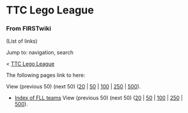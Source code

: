 # TTC Lego League

### From FIRSTwiki

(List of links)

Jump to: navigation, search

&lt; [TTC Lego League](/index.php?title=TTC_Lego_League&redirect=no "TTC Lego
League" )  

The following pages link to here:

View (previous 50) (next 50)
([20](/index.php?title=Special:Whatlinkshere/TTC_Lego_League&limit=20&from=0
"Special:Whatlinkshere/TTC Lego League" ) |
[50](/index.php?title=Special:Whatlinkshere/TTC_Lego_League&limit=50&from=0
"Special:Whatlinkshere/TTC Lego League" ) |
[100](/index.php?title=Special:Whatlinkshere/TTC_Lego_League&limit=100&from=0
"Special:Whatlinkshere/TTC Lego League" ) |
[250](/index.php?title=Special:Whatlinkshere/TTC_Lego_League&limit=250&from=0
"Special:Whatlinkshere/TTC Lego League" ) |
[500](/index.php?title=Special:Whatlinkshere/TTC_Lego_League&limit=500&from=0
"Special:Whatlinkshere/TTC Lego League" )).

  * [Index of FLL teams](Index_of_FLL_teams "Index of FLL teams" )
View (previous 50) (next 50)
([20](/index.php?title=Special:Whatlinkshere/TTC_Lego_League&limit=20&from=0
"Special:Whatlinkshere/TTC Lego League" ) |
[50](/index.php?title=Special:Whatlinkshere/TTC_Lego_League&limit=50&from=0
"Special:Whatlinkshere/TTC Lego League" ) |
[100](/index.php?title=Special:Whatlinkshere/TTC_Lego_League&limit=100&from=0
"Special:Whatlinkshere/TTC Lego League" ) |
[250](/index.php?title=Special:Whatlinkshere/TTC_Lego_League&limit=250&from=0
"Special:Whatlinkshere/TTC Lego League" ) |
[500](/index.php?title=Special:Whatlinkshere/TTC_Lego_League&limit=500&from=0
"Special:Whatlinkshere/TTC Lego League" )).

